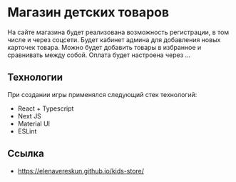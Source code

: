# Магазин детских товаров

На сайте магазина будет реализована возможность регистрации, в том числе и через соцсети. Будет кабинет админа для добавления новых карточек товара. Можно будет добавить товары в избранное и сравнивать между собой. Оплата будет настроена через ...

## Технологии

При создании игры применялся следующий стек технологий:

- React + Typescript
- Next JS
- Material UI
- ESLint

## Ссылка

- https://elenavereskun.github.io/kids-store/
